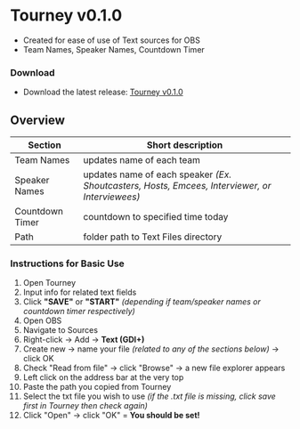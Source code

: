 # Tourney v0.1.0
- Created for ease of use of Text sources for OBS
- Team Names, Speaker Names, Countdown Timer

### Download
- Download the latest release: [Tourney v0.1.0](https://github.com/Eightttt/Tourney/releases)

## Overview
Section | Short description
------------ | -------------
Team Names | updates name of each team
Speaker Names | updates name of each speaker *(Ex. Shoutcasters, Hosts, Emcees, Interviewer, or Interviewees)*
Countdown Timer | countdown to specified time today
Path | folder path to Text Files directory

### Instructions for Basic Use
1. Open Tourney
2. Input info for related text fields
3. Click **"SAVE"** or **"START"** *(depending if team/speaker names or countdown timer respectively)*
4. Open OBS
5. Navigate to Sources
6. Right-click -> Add -> **Text (GDI+)**
7. Create new -> name your file *(related to any of the sections below)* -> click OK 
8. Check "Read from file" -> click "Browse" -> a new file explorer appears
9. Left click on the address bar at the very top
10. Paste the path you copied from Tourney
11. Select the txt file you wish to use *(if the .txt file is missing, click save first in Tourney then check again)*
12. Click "Open" -> click "OK" = **You should be set!**
